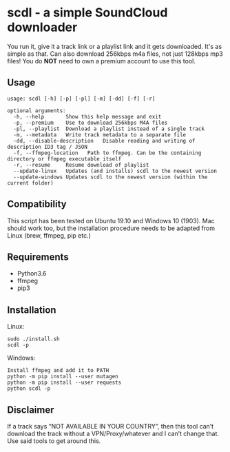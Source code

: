 # scdl - a simple SoundCloud downloader
You run it, give it a track link or a playlist link and it gets downloaded. It's as simple as that.
Can also download 256kbps m4a files, not just 128kbps mp3 files! You do **NOT** need to own a premium account to use this tool.
## Usage
```
usage: scdl [-h] [-p] [-pl] [-m] [-dd] [-f] [-r]

optional arguments:
  -h, --help       Show this help message and exit
  -p, --premium    Use to download 256kbps M4A files
  -pl, --playlist  Download a playlist instead of a single track
  -m, --metadata   Write track metadata to a separate file
  -dd, --disable-description   Disable reading and writing of description ID3 tag / JSON
  -f, --ffmpeg-location   Path to ffmpeg. Can be the containing directory or ffmpeg executable itself
  -r, --resume     Resume download of playlist
  --update-linux   Updates (and installs) scdl to the newest version
  --update-windows Updates scdl to the newest version (within the current folder)
```

## Compatibility
This script has been tested on Ubuntu 19.10 and Windows 10 (1903). Mac should work too, but the installation procedure needs to be adapted from Linux (brew, ffmpeg, pip etc.)

## Requirements

* Python3.6
* ffmpeg
* pip3

## Installation
Linux:
```
sudo ./install.sh
scdl -p
```
Windows:
```
Install ffmpeg and add it to PATH
python -m pip install --user mutagen
python -m pip install --user requests
python scdl -p
```

## Disclaimer
If a track says “NOT AVAILABLE IN YOUR COUNTRY”, then this tool can’t download the track without a VPN/Proxy/whatever and I can’t change that. Use said tools to get around this.
